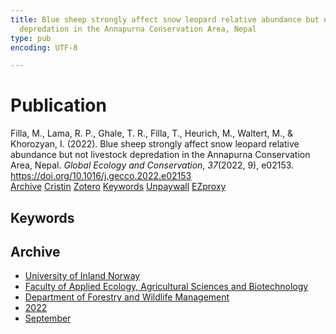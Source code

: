 ```yaml
---
title: Blue sheep strongly affect snow leopard relative abundance but not livestock
  depredation in the Annapurna Conservation Area, Nepal
type: pub
encoding: UTF-8

---
```

<h1>Publication</h1>
<article id="csl-bib-container-R3LFAZDJ" class="csl-bib-container">
  <div class="csl-bib-body"> <div class="csl-entry">Filla, M., Lama, R. P., Ghale, T. R., Filla, T., Heurich, M., Waltert, M., &#38; Khorozyan, I. (2022). Blue sheep strongly affect snow leopard relative abundance but not livestock depredation in the Annapurna Conservation Area, Nepal. <i>Global Ecology and Conservation</i>, <i>37</i>(2022, 9), e02153. <a href="https://doi.org/10.1016/j.gecco.2022.e02153">https://doi.org/10.1016/j.gecco.2022.e02153</a></div> </div>
  <div class="csl-bib-buttons">
    <a href="#taxonomy-article-R3LFAZDJ" alt="archive" class="csl-bib-button">Archive</a>
    <a href="https://app.cristin.no/results/show.jsf?id=2048650" alt="Cristin" class="csl-bib-button">Cristin</a>
    <a href="http://zotero.org/groups/5881554/items/R3LFAZDJ" alt="Zotero" class="csl-bib-button">Zotero</a>
    <a href="#keywords-article-R3LFAZDJ" alt="keywords" class="csl-bib-button">Keywords</a>
    <a href="https://brage.inn.no/inn-xmlui/bitstream/11250/3017776/1/Filla%2bog%2bLama%2bet%2bal%2b2022.pdf" alt="Unpaywall" class="csl-bib-button">Unpaywall</a>
    <a href="https://brage.inn.no/inn-xmlui/bitstream/11250/3017776/1/Filla%2bog%2bLama%2bet%2bal%2b2022.pdf" alt="EZproxy" class="csl-bib-button">EZproxy</a>
  </div>
  <div id="csl-bib-meta-container-R3LFAZDJ"></div>
</article>
<div id="csl-bib-meta-R3LFAZDJ" class="csl-bib-meta">
  <article id="keywords-article-R3LFAZDJ" class="keywords-article">
    <h1>Keywords</h1>
    
  </article>
  <article id="taxonomy-article-R3LFAZDJ" class="taxonomy-article">
    <h1>Archive</h1>
    <ul>
      <li>
        <a href="/en/archive/?key=3DCRN523">University of Inland Norway</a>
      </li>
      <li>
        <a href="/en/archive/?key=T77LXH6D">Faculty of Applied Ecology, Agricultural Sciences and Biotechnology</a>
      </li>
      <li>
        <a href="/en/archive/?key=7TRARPE3">Department of Forestry and Wildlife Management</a>
      </li>
      <li>
        <a href="/en/archive/?key=H9K9UC39">2022</a>
      </li>
      <li>
        <a href="/en/archive/?key=STM4XRGY">September</a>
      </li>
    </ul>
  </article>
</div>
